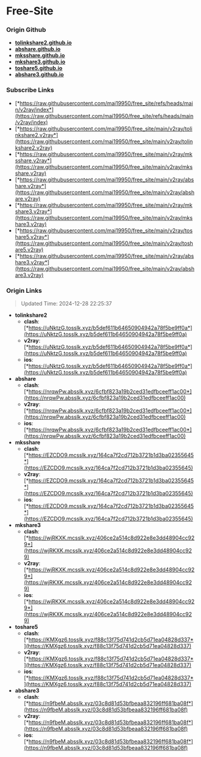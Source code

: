 # Free-Site

### Origin Github

- [**tolinkshare2.github.io**](https://github.com/tolinkshare2/tolinkshare2.github.io)
- [**abshare.github.io**](https://github.com/abshare/abshare.github.io)
- [**mksshare.github.io**](https://github.com/mksshare/mksshare.github.io)
- [**mkshare3.github.io**](https://github.com/mkshare3/mkshare3.github.io)
- [**toshare5.github.io**](https://github.com/toshare5/toshare5.github.io)
- [**abshare3.github.io**](https://github.com/abshare3/abshare3.github.io)

### Subscribe Links

- [*https://raw.githubusercontent.com/mai19950/free_site/refs/heads/main/v2ray/index*](https://raw.githubusercontent.com/mai19950/free_site/refs/heads/main/v2ray/index)
- [*https://raw.githubusercontent.com/mai19950/free_site/main/v2ray/tolinkshare2.v2ray*](https://raw.githubusercontent.com/mai19950/free_site/main/v2ray/tolinkshare2.v2ray)
- [*https://raw.githubusercontent.com/mai19950/free_site/main/v2ray/mksshare.v2ray*](https://raw.githubusercontent.com/mai19950/free_site/main/v2ray/mksshare.v2ray)
- [*https://raw.githubusercontent.com/mai19950/free_site/main/v2ray/abshare.v2ray*](https://raw.githubusercontent.com/mai19950/free_site/main/v2ray/abshare.v2ray)
- [*https://raw.githubusercontent.com/mai19950/free_site/main/v2ray/mkshare3.v2ray*](https://raw.githubusercontent.com/mai19950/free_site/main/v2ray/mkshare3.v2ray)
- [*https://raw.githubusercontent.com/mai19950/free_site/main/v2ray/toshare5.v2ray*](https://raw.githubusercontent.com/mai19950/free_site/main/v2ray/toshare5.v2ray)
- [*https://raw.githubusercontent.com/mai19950/free_site/main/v2ray/abshare3.v2ray*](https://raw.githubusercontent.com/mai19950/free_site/main/v2ray/abshare3.v2ray)

### Origin Links

> Updated Time: 2024-12-28 22:25:37

- **tolinkshare2**
  - **clash**: [*https://uNktzG.tosslk.xyz/b5def611b64650904942a78f5be9ff0a*](https://uNktzG.tosslk.xyz/b5def611b64650904942a78f5be9ff0a)
  - **v2ray**: [*https://uNktzG.tosslk.xyz/b5def611b64650904942a78f5be9ff0a*](https://uNktzG.tosslk.xyz/b5def611b64650904942a78f5be9ff0a)
  - **ios**: [*https://uNktzG.tosslk.xyz/b5def611b64650904942a78f5be9ff0a*](https://uNktzG.tosslk.xyz/b5def611b64650904942a78f5be9ff0a)
- **abshare**
  - **clash**: [*https://nrqwPw.absslk.xyz/6cfbf823a19b2ced31edfbceeff1ac00*](https://nrqwPw.absslk.xyz/6cfbf823a19b2ced31edfbceeff1ac00)
  - **v2ray**: [*https://nrqwPw.absslk.xyz/6cfbf823a19b2ced31edfbceeff1ac00*](https://nrqwPw.absslk.xyz/6cfbf823a19b2ced31edfbceeff1ac00)
  - **ios**: [*https://nrqwPw.absslk.xyz/6cfbf823a19b2ced31edfbceeff1ac00*](https://nrqwPw.absslk.xyz/6cfbf823a19b2ced31edfbceeff1ac00)
- **mksshare**
  - **clash**: [*https://EZCDO9.mcsslk.xyz/164ca7f2cd712b3721b1d3ba02355645*](https://EZCDO9.mcsslk.xyz/164ca7f2cd712b3721b1d3ba02355645)
  - **v2ray**: [*https://EZCDO9.mcsslk.xyz/164ca7f2cd712b3721b1d3ba02355645*](https://EZCDO9.mcsslk.xyz/164ca7f2cd712b3721b1d3ba02355645)
  - **ios**: [*https://EZCDO9.mcsslk.xyz/164ca7f2cd712b3721b1d3ba02355645*](https://EZCDO9.mcsslk.xyz/164ca7f2cd712b3721b1d3ba02355645)
- **mkshare3**
  - **clash**: [*https://wjRKXK.mcsslk.xyz/406ce2a514c8d922e8e3dd48904cc929*](https://wjRKXK.mcsslk.xyz/406ce2a514c8d922e8e3dd48904cc929)
  - **v2ray**: [*https://wjRKXK.mcsslk.xyz/406ce2a514c8d922e8e3dd48904cc929*](https://wjRKXK.mcsslk.xyz/406ce2a514c8d922e8e3dd48904cc929)
  - **ios**: [*https://wjRKXK.mcsslk.xyz/406ce2a514c8d922e8e3dd48904cc929*](https://wjRKXK.mcsslk.xyz/406ce2a514c8d922e8e3dd48904cc929)
- **toshare5**
  - **clash**: [*https://KMXgz6.tosslk.xyz/f88c13f75d741d2cb5d71ea04828d337*](https://KMXgz6.tosslk.xyz/f88c13f75d741d2cb5d71ea04828d337)
  - **v2ray**: [*https://KMXgz6.tosslk.xyz/f88c13f75d741d2cb5d71ea04828d337*](https://KMXgz6.tosslk.xyz/f88c13f75d741d2cb5d71ea04828d337)
  - **ios**: [*https://KMXgz6.tosslk.xyz/f88c13f75d741d2cb5d71ea04828d337*](https://KMXgz6.tosslk.xyz/f88c13f75d741d2cb5d71ea04828d337)
- **abshare3**
  - **clash**: [*https://n9fbeM.absslk.xyz/03c8d81d53bfbeaa832196ff681ba08f*](https://n9fbeM.absslk.xyz/03c8d81d53bfbeaa832196ff681ba08f)
  - **v2ray**: [*https://n9fbeM.absslk.xyz/03c8d81d53bfbeaa832196ff681ba08f*](https://n9fbeM.absslk.xyz/03c8d81d53bfbeaa832196ff681ba08f)
  - **ios**: [*https://n9fbeM.absslk.xyz/03c8d81d53bfbeaa832196ff681ba08f*](https://n9fbeM.absslk.xyz/03c8d81d53bfbeaa832196ff681ba08f)
